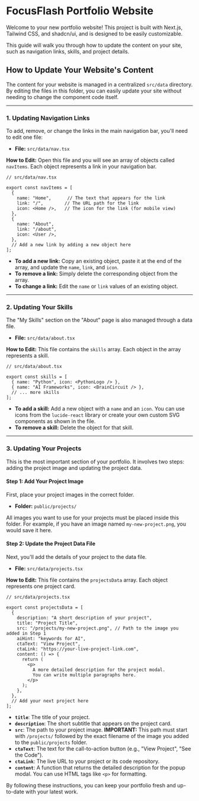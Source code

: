 # FocusFlash Portfolio Website

Welcome to your new portfolio website! This project is built with Next.js, Tailwind CSS, and shadcn/ui, and is designed to be easily customizable.

This guide will walk you through how to update the content on your site, such as navigation links, skills, and project details.

## How to Update Your Website's Content

The content for your website is managed in a centralized `src/data` directory. By editing the files in this folder, you can easily update your site without needing to change the component code itself.

---

### 1. Updating Navigation Links

To add, remove, or change the links in the main navigation bar, you'll need to edit one file:

- **File:** `src/data/nav.tsx`

**How to Edit:**
Open this file and you will see an array of objects called `navItems`. Each object represents a link in your navigation bar.

```tsx
// src/data/nav.tsx

export const navItems = [
  {
    name: "Home",      // The text that appears for the link
    link: "/",        // The URL path for the link
    icon: <Home />,   // The icon for the link (for mobile view)
  },
  {
    name: "About",
    link: "/about",
    icon: <User />,
  },
  // Add a new link by adding a new object here
];
```

- **To add a new link:** Copy an existing object, paste it at the end of the array, and update the `name`, `link`, and `icon`.
- **To remove a link:** Simply delete the corresponding object from the array.
- **To change a link:** Edit the `name` or `link` values of an existing object.

---

### 2. Updating Your Skills

The "My Skills" section on the "About" page is also managed through a data file.

- **File:** `src/data/about.tsx`

**How to Edit:**
This file contains the `skills` array. Each object in the array represents a skill.

```tsx
// src/data/about.tsx

export const skills = [
  { name: "Python", icon: <PythonLogo /> },
  { name: "AI Frameworks", icon: <BrainCircuit /> },
  // ... more skills
];
```

- **To add a skill:** Add a new object with a `name` and an `icon`. You can use icons from the `lucide-react` library or create your own custom SVG components as shown in the file.
- **To remove a skill:** Delete the object for that skill.

---

### 3. Updating Your Projects

This is the most important section of your portfolio. It involves two steps: adding the project image and updating the project data.

#### Step 1: Add Your Project Image

First, place your project images in the correct folder.

- **Folder:** `public/projects/`

All images you want to use for your projects must be placed inside this folder. For example, if you have an image named `my-new-project.png`, you would save it here.

#### Step 2: Update the Project Data File

Next, you'll add the details of your project to the data file.

- **File:** `src/data/projects.tsx`

**How to Edit:**
This file contains the `projectsData` array. Each object represents one project card.

```tsx
// src/data/projects.tsx

export const projectsData = [
  {
    description: "A short description of your project",
    title: "Project Title",
    src: "/projects/my-new-project.png", // Path to the image you added in Step 1
    aiHint: "keywords for AI",
    ctaText: "View Project",
    ctaLink: "https://your-live-project-link.com",
    content: () => {
      return (
        <p>
          A more detailed description for the project modal.
          You can write multiple paragraphs here.
        </p>
      );
    },
  },
  // Add your next project here
];
```

- **`title`**: The title of your project.
- **`description`**: The short subtitle that appears on the project card.
- **`src`**: The path to your project image. **IMPORTANT:** This path must start with `/projects/` followed by the exact filename of the image you added to the `public/projects` folder.
- **`ctaText`**: The text for the call-to-action button (e.g., "View Project", "See the Code").
- **`ctaLink`**: The live URL to your project or its code repository.
- **`content`**: A function that returns the detailed description for the popup modal. You can use HTML tags like `<p>` for formatting.

By following these instructions, you can keep your portfolio fresh and up-to-date with your latest work.
